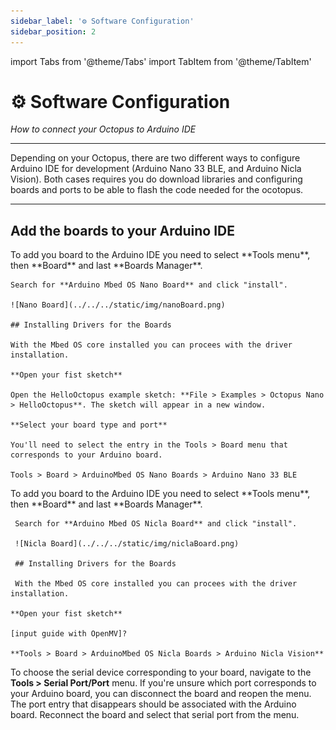 ```yaml
---
sidebar_label: '⚙️ Software Configuration'
sidebar_position: 2
---
```

import Tabs from '@theme/Tabs'
import TabItem from '@theme/TabItem'

# ⚙️ Software Configuration

_How to connect your Octopus to Arduino IDE_

---

Depending on your Octopus, there are two different ways to configure Arduino IDE for development (Arduino Nano 33 BLE, and Arduino Nicla Vision). Both cases requires you do download libraries and configuring boards and ports to be able to flash the code needed for the ocotopus.

---

## Add the boards to your Arduino IDE

<Tabs>
  <TabItem value="ble" label="Nano 33 BLE" default>
    To add you board to the Arduino IDE you need to select **Tools menu**, then **Board** and last **Boards Manager**.

    Search for **Arduino Mbed OS Nano Board** and click "install".  

    ![Nano Board](../../../static/img/nanoBoard.png) 

    ## Installing Drivers for the Boards

    With the Mbed OS core installed you can procees with the driver installation.

    **Open your fist sketch**

    Open the HelloOctopus example sketch: **File > Examples > Octopus Nano > HelloOctopus**. The sketch will appear in a new window.

    **Select your board type and port**

    You'll need to select the entry in the Tools > Board menu that corresponds to your Arduino board.

    Tools > Board > ArduinoMbed OS Nano Boards > Arduino Nano 33 BLE

  </TabItem>
  <TabItem value="nicla" label="Nicla Vision">
     To add you board to the Arduino IDE you need to select **Tools menu**, then **Board** and last **Boards Manager**.

     Search for **Arduino Mbed OS Nicla Board** and click "install".

     ![Nicla Board](../../../static/img/niclaBoard.png)

     ## Installing Drivers for the Boards

     With the Mbed OS core installed you can procees with the driver installation.

    **Open your fist sketch**

    [input guide with OpenMV]?

    **Tools > Board > ArduinoMbed OS Nicla Boards > Arduino Nicla Vision**
  </TabItem>
</Tabs>

To choose the serial device corresponding to your board, navigate to the **Tools > Serial Port/Port** menu. If you're unsure which port corresponds to your Arduino board, you can disconnect the board and reopen the menu. The port entry that disappears should be associated with the Arduino board. Reconnect the board and select that serial port from the menu.



